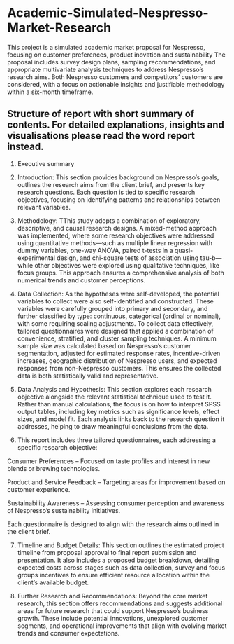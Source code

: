 # Academic-Simulated-Nespresso-Market-Research

This project is a simulated academic market proposal for Nespresso, focusing on customer preferences, product inovation and sustainability The proposal includes survey design plans, sampling recommendations, and appropriate multivariate analysis techniques to address Nespresso’s research aims. Both Nespresso customers and competitors’ customers are considered, with a focus on actionable insights and justifiable methodology within a six-month timeframe.


## Structure of report with short summary of contents. For detailed explanations, insights and visualisations please read the word report instead. 
1. Executive summary
   
2. Introduction: This section provides background on Nespresso’s goals, outlines the research aims from the client brief, and presents key research questions. Each question is tied to specific research objectives, focusing on identifying patterns and relationships between relevant variables.
   
3. Methodology: TThis study adopts a combination of exploratory, descriptive, and causal research designs. A mixed-method approach was implemented, where some research objectives were addressed using quantitative methods—such as multiple linear regression with dummy variables, one-way ANOVA, paired t-tests in a quasi-experimental design, and chi-square tests of association using tau-b—while other objectives were explored using qualitative techniques, like focus groups. This approach ensures a comprehensive analysis of both numerical trends and customer perceptions.
   
4. Data Collection: As the hypotheses were self-developed, the potential variables to collect were also self-identified and constructed. These variables were carefully grouped into primary and secondary, and further classified by type: continuous, categorical (ordinal or nominal), with some requiring scaling adjustments.
To collect data effectively, tailored questionnaires were designed that applied a combination of convenience, stratified, and cluster sampling techniques. A minimum sample size was calculated based on Nespresso’s customer segmentation, adjusted for estimated response rates, incentive-driven increases, geographic distribution of Nespresso users, and expected responses from non-Nespresso customers. This ensures the collected data is both statistically valid and representative.

5. Data Analysis and Hypothesis: This section explores each research objective alongside the relevant statistical technique used to test it. Rather than manual calculations, the focus is on how to interpret SPSS output tables, including key metrics such as significance levels, effect sizes, and model fit. Each analysis links back to the research question it addresses, helping to draw meaningful conclusions from the data.

6. This report includes three tailored questionnaires, each addressing a specific research objective:

Consumer Preferences – Focused on taste profiles and interest in new blends or brewing technologies.

Product and Service Feedback – Targeting areas for improvement based on customer experience.

Sustainability Awareness – Assessing consumer perception and awareness of Nespresso’s sustainability initiatives.

Each questionnaire is designed to align with the research aims outlined in the client brief.

7. Timeline and Budget Details: This section outlines the estimated project timeline from proposal approval to final report submission and presentation. It also includes a proposed budget breakdown, detailing expected costs across stages such as data collection, survey and focus groups incentives to ensure efficient resource allocation within the client’s available budget.

8. Further Research and Recommendations: Beyond the core market research, this section offers recommendations and suggests additional areas for future research that could support Nespresso’s business growth. These include potential innovations, unexplored customer segments, and operational improvements that align with evolving market trends and consumer expectations. 




